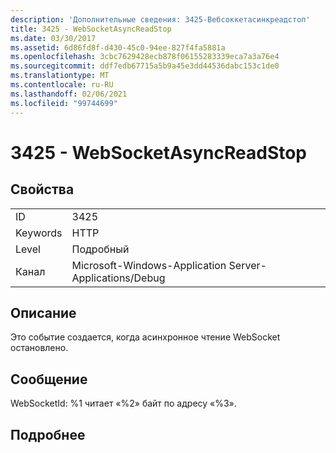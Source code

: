 ```yaml
---
description: 'Дополнительные сведения: 3425-Вебсоккетасинкреадстоп'
title: 3425 - WebSocketAsyncReadStop
ms.date: 03/30/2017
ms.assetid: 6d86fd8f-d430-45c0-94ee-827f4fa5881a
ms.openlocfilehash: 3cbc7629428ecb878f06155283339eca7a3a76e4
ms.sourcegitcommit: ddf7edb67715a5b9a45e3dd44536dabc153c1de0
ms.translationtype: MT
ms.contentlocale: ru-RU
ms.lasthandoff: 02/06/2021
ms.locfileid: "99744699"
---
```

# <a name="3425---websocketasyncreadstop"></a>3425 - WebSocketAsyncReadStop

## <a name="properties"></a>Свойства  
  
|||  
|-|-|  
|ID|3425|  
|Keywords|HTTP|  
|Level|Подробный|  
|Канал|Microsoft-Windows-Application Server-Applications/Debug|  
  
## <a name="description"></a>Описание  

 Это событие создается, когда асинхронное чтение WebSocket остановлено.  
  
## <a name="message"></a>Сообщение  

 WebSocketId: %1 читает «%2» байт по адресу «%3».  
  
## <a name="details"></a>Подробнее
